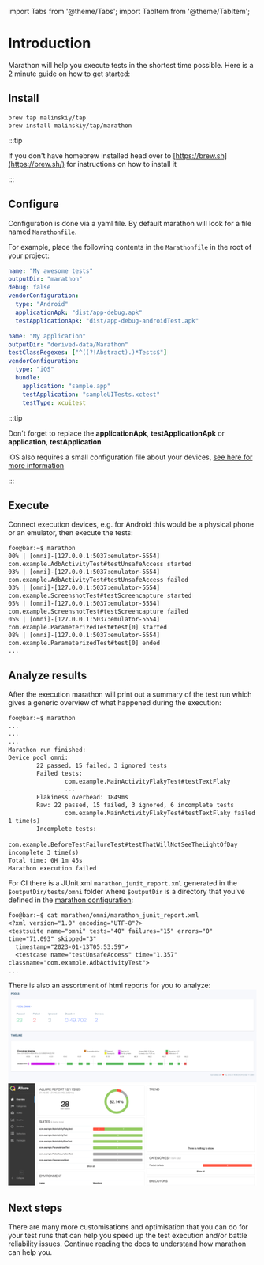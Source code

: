 import Tabs from '@theme/Tabs';
import TabItem from '@theme/TabItem';

# Introduction

Marathon will help you execute tests in the shortest time possible. Here is a 2 minute guide on how to get started:

## Install
```shell
brew tap malinskiy/tap
brew install malinskiy/tap/marathon
```

:::tip

If you don't have homebrew installed head over to [https://brew.sh](https://brew.sh/) for instructions on how to install it 

:::

## Configure
Configuration is done via a yaml file. By default marathon will look for a file named `Marathonfile`. 

For example, place the following contents in the `Marathonfile` in the root of your project:
<Tabs>
<TabItem value="Android" label="Android">

```yaml
name: "My awesome tests"
outputDir: "marathon"
debug: false
vendorConfiguration:
  type: "Android"
  applicationApk: "dist/app-debug.apk"
  testApplicationApk: "dist/app-debug-androidTest.apk"
```

</TabItem>
<TabItem value="iOS" label="iOS">

```yaml
name: "My application"
outputDir: "derived-data/Marathon"
testClassRegexes: ["^((?!Abstract).)*Tests$"]
vendorConfiguration:
  type: "iOS"
  bundle:
    application: "sample.app"
    testApplication: "sampleUITests.xctest"
    testType: xcuitest
```

</TabItem>
</Tabs>

:::tip

Don't forget to replace the **applicationApk**, **testApplicationApk** or **application**, **testApplication**

iOS also requires a small configuration file about your devices, [see here for more information][1]

:::

## Execute
Connect execution devices, e.g. for Android this would be a physical phone or an emulator, then execute the tests:

```shell-session
foo@bar:~$ marathon
00% | [omni]-[127.0.0.1:5037:emulator-5554] com.example.AdbActivityTest#testUnsafeAccess started
03% | [omni]-[127.0.0.1:5037:emulator-5554] com.example.AdbActivityTest#testUnsafeAccess failed
03% | [omni]-[127.0.0.1:5037:emulator-5554] com.example.ScreenshotTest#testScreencapture started
05% | [omni]-[127.0.0.1:5037:emulator-5554] com.example.ScreenshotTest#testScreencapture failed
05% | [omni]-[127.0.0.1:5037:emulator-5554] com.example.ParameterizedTest#test[0] started
08% | [omni]-[127.0.0.1:5037:emulator-5554] com.example.ParameterizedTest#test[0] ended
...
```

## Analyze results
After the execution marathon will print out a summary of the test run which gives a generic overview of what happened during the execution:
```shell-session
foo@bar:~$ marathon
...
...
...
Marathon run finished:
Device pool omni:
        22 passed, 15 failed, 3 ignored tests
        Failed tests:
                com.example.MainActivityFlakyTest#testTextFlaky
                ...
        Flakiness overhead: 1849ms
        Raw: 22 passed, 15 failed, 3 ignored, 6 incomplete tests
                com.example.MainActivityFlakyTest#testTextFlaky failed 1 time(s)
        Incomplete tests:
                com.example.BeforeTestFailureTest#testThatWillNotSeeTheLightOfDay incomplete 3 time(s)
Total time: 0H 1m 45s
Marathon execution failed
```

For CI there is a JUnit xml `marathon_junit_report.xml` generated in the ``$outputDir/tests/omni`` folder where ``$outputDir`` is a directory that you’ve defined in the [marathon configuration](intro/configure#output-directory):
```shell-session 
foo@bar:~$ cat marathon/omni/marathon_junit_report.xml
<?xml version="1.0" encoding="UTF-8"?>
<testsuite name="omni" tests="40" failures="15" errors="0" time="71.093" skipped="3"
  timestamp="2023-01-13T05:53:59">
  <testcase name="testUnsafeAccess" time="1.357" classname="com.example.AdbActivityTest">
...
```

There is also an assortment of html reports for you to analyze:
![html report](/img/screenshot-html-report-1.png)
![allure report](/img/screenshot-allure-report-1.png)

## Next steps
There are many more customisations and optimisation that you can do for your test runs that can help you speed up the test execution and/or battle reliability issues. Continue reading the docs to understand how marathon can help you. 

[1]: ios/workers.md
